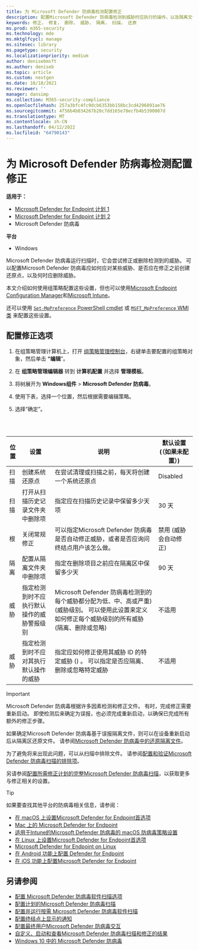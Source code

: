 ```yaml
---
title: 为 Microsoft Defender 防病毒检测配置修正
description: 配置Microsoft Defender 防病毒检测到威胁时应执行的操作，以及隔离文件应保留在隔离文件夹中的时间
keywords: 修正， 修复， 删除， 威胁， 隔离， 扫描， 还原
ms.prod: m365-security
ms.technology: mde
ms.mktglfcycl: manage
ms.sitesec: library
ms.pagetype: security
ms.localizationpriority: medium
author: denisebmsft
ms.author: deniseb
ms.topic: article
ms.custom: nextgen
ms.date: 10/18/2021
ms.reviewer: ''
manager: dansimp
ms.collection: M365-security-compliance
ms.openlocfilehash: 257a3bfc4fc9dcb6353bb158bc3cd4296891ae76
ms.sourcegitcommit: 4f56b4b034267b28c7dd165e78ecfb4b5390087d
ms.translationtype: MT
ms.contentlocale: zh-CN
ms.lasthandoff: 04/12/2022
ms.locfileid: "64790143"
---
```

# <a name="configure-remediation-for-microsoft-defender-antivirus-detections"></a>为 Microsoft Defender 防病毒检测配置修正


**适用于：**

- [Microsoft Defender for Endpoint 计划 1](https://go.microsoft.com/fwlink/p/?linkid=2154037)
- [Microsoft Defender for Endpoint 计划 2](https://go.microsoft.com/fwlink/p/?linkid=2154037)
- Microsoft Defender 防病毒

**平台**
- Windows

Microsoft Defender 防病毒运行扫描时，它会尝试修正或删除检测到的威胁。 可以配置Microsoft Defender 防病毒应如何应对某些威胁、是否应在修正之前创建还原点，以及何时应删除威胁。

本文介绍如何使用组策略配置这些设置，但也可以使用[Microsoft Endpoint Configuration Manager](/configmgr/protect/deploy-use/endpoint-antimalware-policies#threat-overrides-settings)和[Microsoft Intune](/intune/device-restrictions-configure)。

还可以使用 [`Set-MpPreference` PowerShell cmdlet](/powershell/module/defender/set-mppreference) 或 [`MSFT_MpPreference` WMI 类](/previous-versions/windows/desktop/defender/windows-defender-wmiv2-apis-portal) 来配置这些设置。

## <a name="configure-remediation-options"></a>配置修正选项

1. 在组策略管理计算机上，打开 [组策略管理控制台](/previous-versions/windows/it-pro/windows-server-2008-R2-and-2008/cc731212(v=ws.11))，右键单击要配置的组策略对象，然后单击 **“编辑**”。

2. 在 **组策略管理编辑器** 转到 **计算机配置** 并选择 **管理模板**。

3. 将树展开为 **Windows组件** \> **Microsoft Defender 防病毒**。

4. 使用下表，选择一个位置，然后根据需要编辑策略。

5. 选择“确定”。

<br/><br/>

|位置|设置|说明|默认设置 (（如果未配置）) |
|---|---|---|---|
|扫描|创建系统还原点|在尝试清理或扫描之前，每天将创建一个系统还原点|Disabled|
|扫描|打开从扫描历史记录文件夹中删除项|指定应在扫描历史记录中保留多少天项|30 天|
|根|关闭常规修正|可以指定Microsoft Defender 防病毒是否自动修正威胁，或者是否应询问终结点用户该怎么做。|禁用 (威胁会自动修正) |
|隔离|配置从隔离文件夹中删除项|指定在删除项目之前应在隔离区中保留多少天|90 天|
|威胁|指定检测到时不应执行默认操作的威胁警报级别|Microsoft Defender 防病毒检测到的每个威胁都分配为低、中、高或严重)  (威胁级别。 可以使用此设置来定义如何修正每个威胁级别的所有威胁 (隔离、删除或忽略) |不适用|
|威胁|指定检测到时不应对其执行默认操作的威胁|指定应如何修正使用其威胁 ID 的特定威胁 () 。 可以指定是否应隔离、删除或忽略特定威胁|不适用|

> [!IMPORTANT]
> Microsoft Defender 防病毒根据许多因素检测和修正文件。 有时，完成修正需要重新启动。 即使检测后来确定为误报，也必须完成重新启动，以确保已完成所有额外的修正步骤。
>
> 如果确定Microsoft Defender 防病毒基于误报隔离文件，则可以在设备重新启动后从隔离区还原文件。 请参阅[Microsoft Defender 防病毒中的还原隔离文件](restore-quarantined-files-microsoft-defender-antivirus.md)。
>
> 为了避免将来出现此问题，可以从扫描中排除文件。 请参阅[配置和验证Microsoft Defender 防病毒扫描的排除项](configure-exclusions-microsoft-defender-antivirus.md)。

另请参阅[配置所需修正计划的完整Microsoft Defender 防病毒扫描](scheduled-catch-up-scans-microsoft-defender-antivirus.md#remed)，以获取更多与修正相关的设置。

> [!TIP]
> 如果要查找其他平台的防病毒相关信息，请参阅：
> - [在 macOS 上设置Microsoft Defender for Endpoint首选项](mac-preferences.md)
> - [Mac 上的 Microsoft Defender for Endpoint](microsoft-defender-endpoint-mac.md)
> - [适用于Intune的Microsoft Defender 防病毒的 macOS 防病毒策略设置](/mem/intune/protect/antivirus-microsoft-defender-settings-macos)
> - [在 Linux 上设置Microsoft Defender for Endpoint首选项](linux-preferences.md)
> - [Microsoft Defender for Endpoint on Linux](microsoft-defender-endpoint-linux.md)
> - [在 Android 功能上配置 Defender for Endpoint](android-configure.md)
> - [在 iOS 功能上配置Microsoft Defender for Endpoint](ios-configure-features.md)

## <a name="see-also"></a>另请参阅

- [配置 Microsoft Defender 防病毒软件扫描选项](configure-advanced-scan-types-microsoft-defender-antivirus.md)
- [配置计划的Microsoft Defender 防病毒扫描](scheduled-catch-up-scans-microsoft-defender-antivirus.md)
- [配置并运行按需 Microsoft Defender 防病毒软件扫描](run-scan-microsoft-defender-antivirus.md)
- [配置终结点上显示的通知](configure-notifications-microsoft-defender-antivirus.md)
- [配置最终用户Microsoft Defender 防病毒交互](configure-end-user-interaction-microsoft-defender-antivirus.md)
- [自定义、启动和查看Microsoft Defender 防病毒扫描和修正的结果](customize-run-review-remediate-scans-microsoft-defender-antivirus.md)
- [Windows 10 中的 Microsoft Defender 防病毒](microsoft-defender-antivirus-in-windows-10.md)
